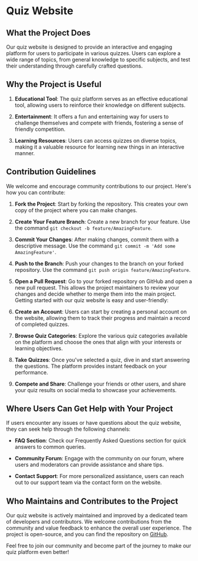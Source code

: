 # Quiz Website

## What the Project Does

Our quiz website is designed to provide an interactive and engaging platform for users to participate in various quizzes. Users can explore a wide range of topics, from general knowledge to specific subjects, and test their understanding through carefully crafted questions.

## Why the Project is Useful

1. **Educational Tool**: The quiz platform serves as an effective educational tool, allowing users to reinforce their knowledge on different subjects.
   
2. **Entertainment**: It offers a fun and entertaining way for users to challenge themselves and compete with friends, fostering a sense of friendly competition.

3. **Learning Resources**: Users can access quizzes on diverse topics, making it a valuable resource for learning new things in an interactive manner.

## Contribution Guidelines

We welcome and encourage community contributions to our project. Here's how you can contribute:

1. **Fork the Project**: Start by forking the repository. This creates your own copy of the project where you can make changes.

2. **Create Your Feature Branch**: Create a new branch for your feature. Use the command `git checkout -b feature/AmazingFeature`.

3. **Commit Your Changes**: After making changes, commit them with a descriptive message. Use the command `git commit -m 'Add some AmazingFeature'`.

4. **Push to the Branch**: Push your changes to the branch on your forked repository. Use the command `git push origin feature/AmazingFeature`.

5. **Open a Pull Request**: Go to your forked repository on GitHub and open a new pull request. This allows the project maintainers to review your changes and decide whether to merge them into the main project.
Getting started with our quiz website is easy and user-friendly:

1. **Create an Account**: Users can start by creating a personal account on the website, allowing them to track their progress and maintain a record of completed quizzes.

2. **Browse Quiz Categories**: Explore the various quiz categories available on the platform and choose the ones that align with your interests or learning objectives.

3. **Take Quizzes**: Once you've selected a quiz, dive in and start answering the questions. The platform provides instant feedback on your performance.

4. **Compete and Share**: Challenge your friends or other users, and share your quiz results on social media to showcase your achievements.

## Where Users Can Get Help with Your Project

If users encounter any issues or have questions about the quiz website, they can seek help through the following channels:

- **FAQ Section**: Check our Frequently Asked Questions section for quick answers to common queries.

- **Community Forum**: Engage with the community on our forum, where users and moderators can provide assistance and share tips.

- **Contact Support**: For more personalized assistance, users can reach out to our support team via the contact form on the website.

## Who Maintains and Contributes to the Project

Our quiz website is actively maintained and improved by a dedicated team of developers and contributors. We welcome contributions from the community and value feedback to enhance the overall user experience. The project is open-source, and you can find the repository on [GitHub](https://github.com/your-quiz-project).

Feel free to join our community and become part of the journey to make our quiz platform even better!

